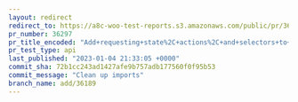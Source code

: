 ```yaml
---
layout: redirect
redirect_to: https://a8c-woo-test-reports.s3.amazonaws.com/public/pr/36297/api/index.html
pr_number: 36297
pr_title_encoded: "Add+requesting+state%2C+actions%2C+and+selectors+to+CRUD+data+stores"
pr_test_type: api
last_published: "2023-01-04 21:33:05 +0000"
commit_sha: 72b1cc243ad1427afe9b757adb177560f0f95b53
commit_message: "Clean up imports"
branch_name: add/36189
---
```


